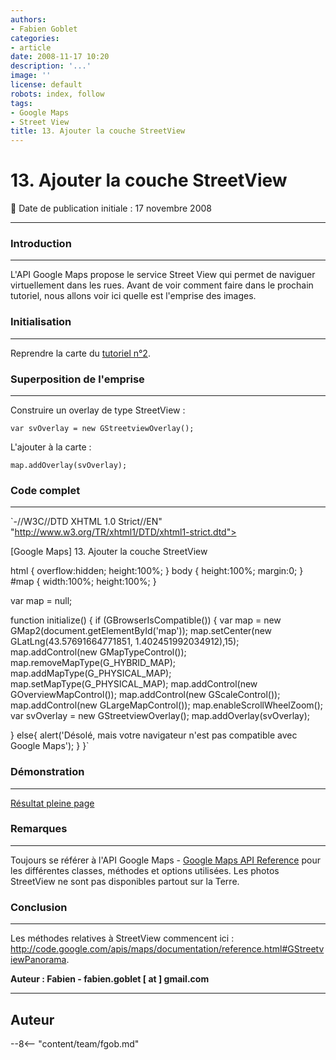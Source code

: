 ```yaml
---
authors:
- Fabien Goblet
categories:
- article
date: 2008-11-17 10:20
description: '...'
image: ''
license: default
robots: index, follow
tags:
- Google Maps
- Street View
title: 13. Ajouter la couche StreetView
---
```


# 13. Ajouter la couche StreetView


:calendar: Date de publication initiale : 17 novembre 2008


----





### Introduction




---


L'API Google Maps propose le service Street View qui permet de naviguer virtuellement dans les rues. Avant de voir comment faire dans le prochain tutoriel, nous allons voir ici quelle est l'emprise des images.  



### Initialisation




---


Reprendre la carte du [tutoriel n°2](http://www.geotribu.net/node/13).  



### Superposition de l'emprise




---


Construire un overlay de type StreetView :  

`var svOverlay = new GStreetviewOverlay();`  

L'ajouter à la carte :  

`map.addOverlay(svOverlay);`  



### Code complet




---


`-//W3C//DTD XHTML 1.0 Strict//EN" "http://www.w3.org/TR/xhtml1/DTD/xhtml1-strict.dtd">  







[Google Maps] 13. Ajouter la couche StreetView  



html { overflow:hidden; height:100%; } 
body { height:100%; margin:0; }
#map { width:100%; height:100%; }



var map = null;

function initialize() {
if (GBrowserIsCompatible()) {
var map = new GMap2(document.getElementById('map'));
map.setCenter(new GLatLng(43.57691664771851, 1.402451992034912),15);
map.addControl(new GMapTypeControl());
map.removeMapType(G\_HYBRID\_MAP);
map.addMapType(G\_PHYSICAL\_MAP);
map.setMapType(G\_PHYSICAL\_MAP);
map.addControl(new GOverviewMapControl());
map.addControl(new GScaleControl());
map.addControl(new GLargeMapControl());
map.enableScrollWheelZoom();
var svOverlay = new GStreetviewOverlay();
map.addOverlay(svOverlay);

}
else{
alert('Désolé, mais votre navigateur n\'est pas compatible avec Google Maps');
}
}`  



### Démonstration




---






[Résultat pleine page](http://88.191.39.115/fabien/geotribu/%5bgeotribu%5d_Google-Maps_tuto13.html)


### Remarques




---


Toujours se référer à l'API Google Maps - [Google Maps API Reference](http://code.google.com/apis/maps/documentation/reference.html) pour les différentes classes, méthodes et options utilisées.
Les photos StreetView ne sont pas disponibles partout sur la Terre.


### Conclusion




---


Les méthodes relatives à StreetView commencent ici : <http://code.google.com/apis/maps/documentation/reference.html#GStreetviewPanorama>.


**Auteur : Fabien - fabien.goblet [ at ] gmail.com**




----

## Auteur

--8<-- "content/team/fgob.md"
